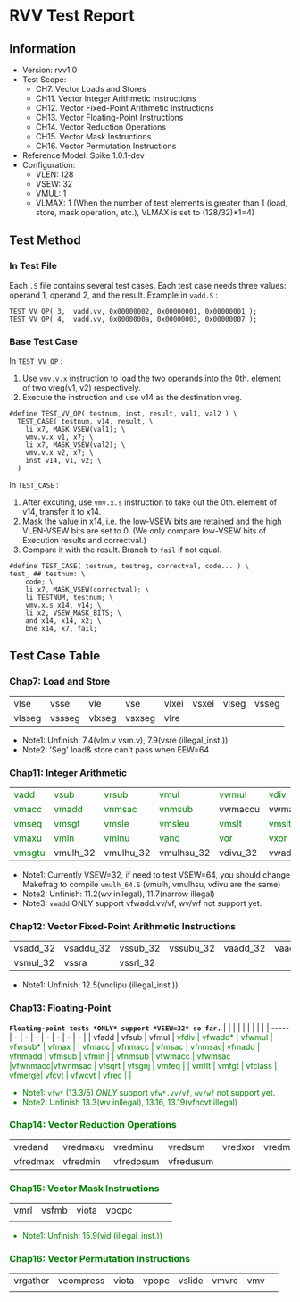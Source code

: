 # RVV Test Report
## Information
- Version: rvv1.0
- Test Scope:
    - CH7. Vector Loads and Stores
    - CH11. Vector Integer Arithmetic Instructions
    - CH12. Vector Fixed-Point Arithmetic Instructions
    - CH13. Vector Floating-Point Instructions
    - CH14. Vector Reduction Operations
    - CH15. Vector Mask Instructions
    - CH16. Vector Permutation Instructions
- Reference Model: Spike 1.0.1-dev
- Configuration:
    - VLEN: 128
    - VSEW: 32
    - VMUL: 1
    - VLMAX: 1 (When the number of test elements is greater than 1 (load, store, mask operation, etc.), VLMAX is set to (128/32)*1=4)

## Test Method
### In Test File
Each `.S` file contains several test cases. Each test case needs three values: operand 1, operand 2, and the result. Example in  `vadd.S` :
```
TEST_VV_OP( 3,  vadd.vv, 0x00000002, 0x00000001, 0x00000001 );
TEST_VV_OP( 4,  vadd.vv, 0x0000000a, 0x00000003, 0x00000007 );
```
### Base Test Case
In `TEST_VV_OP` :  
1. Use `vmv.v.x` instruction to load the two operands into the 0th. element of two vreg(v1, v2) respectively.  
2. Execute the instruction and use v14 as the destination vreg.  
```
#define TEST_VV_OP( testnum, inst, result, val1, val2 ) \
  TEST_CASE( testnum, v14, result, \
    li x7, MASK_VSEW(val1); \
    vmv.v.x v1, x7; \
    li x7, MASK_VSEW(val2); \
    vmv.v.x v2, x7; \
    inst v14, v1, v2; \
  )
```

In `TEST_CASE` :  
1. After excuting, use `vmv.x.s` instruction to take out the 0th. element of v14, transfer it to x14.
2. Mask the value in x14, i.e. the low-VSEW bits are retained and the high VLEN-VSEW bits are set to 0. (We only compare low-VSEW bits of Execution results and correctval.)
3. Compare it with the result. Branch to `fail` if not equal.

```
#define TEST_CASE( testnum, testreg, correctval, code... ) \
test_ ## testnum: \
    code; \
    li x7, MASK_VSEW(correctval); \
    li TESTNUM, testnum; \
    vmv.x.s x14, v14; \
    li x2, VSEW_MASK_BITS; \
    and x14, x14, x2; \
    bne x14, x7, fail;
```

## Test Case Table

### Chap7: Load and Store

|       |       |   |   |   |   |   |   |
| ----- | ----- | - | - | - | - | - | - |
| vlse | vsse | vle  | vse  | vlxei  | vsxei  | vlseg   | vsseg  |
|vlsseg|vssseg|vlxseg|vsxseg| vlre     |       |          |        | 

- Note1: Unfinish: 7.4(vlm.v vsm.v), 7.9(vsre (illegal_inst.))
- Note2: 'Seg' load& store can't pass when EEW=64

### Chap11: Integer Arithmetic

|                               |            |           |            |          |        |         |          |
| ----------------------------- | ---------- | --------- | ---------- | -------- | ------ | ------- | -------- |
| <font color="green"> vadd | <font color="green"> vsub | <font color="green"> vrsub     | <font color="green"> vmul       | <font color="green"> vwmul    | <font color="green"> vdiv   | <font color="green"> vrem    | <font color="green"> vremu    |
| <font color="green"> vmacc                         | <font color="green"> vmadd      | <font color="green"> vnmsac    | <font color="green"> vnmsub     | vwmaccu  | vwmacc | vwmaccu | vwmaccus |
| <font color="green"> vmseq                         | <font color="green"> vmsgt      | <font color="green"> vmsle     | <font color="green"> vmsleu     | <font color="green"> vmslt    | <font color="green"> vmsltu | <font color="green"> vmsne   | <font color="green"> vmax     |
| <font color="green"> vmaxu                         | <font color="green"> vmin       | <font color="green"> vminu     | <font color="green"> vand       | <font color="green"> vor      | <font color="green"> vxor   | <font color="green"> vsll    | <font color="green"> vext     |
| <font color="green"> vmsgtu                        | vmulh_32   | vmulhu_32 | vmulhsu_32 | vdivu_32 |  vwadd*      |  vadc    |   vmadc_32     |

- Note1: Currently VSEW=32, if need to test VSEW=64, you should change Makefrag to compile `vmulh_64.S` (vmulh, vmulhsu, vdivu are the same)
- Note2: Unfinish: 11.2(wv inllegal), 11.7(narrow illegal)
- Note3: `vwadd` ONLY support vfwadd.vv/vf, wv/wf not support yet.


### Chap12: Vector Fixed-Point Arithmetic Instructions

|       |       |   |   |   |   |   |   |
| ----- | ----- | - | - | - | - | - | - |
| vsadd_32 | vsaddu_32 | vssub_32  | vssubu_32  | vaadd_32  | vaaddu_32  | vasub_32   | vasubu_32  |
| vsmul_32 | vssra     | vssrl_32  |   |   |   |   |   |
- Note1: Unfinish: 12.5(vnclipu (illegal_inst.))

### Chap13: Floating-Point
**`Floating-point tests *ONLY* support *VSEW=32* so far.`**
|         |          |          |        |         |         |         |   |
| -----   | -        | -        | -      | -       | -       | -       | - |
| vfadd   |  vfsub   | vfmul    | <font color="green"> vfdiv | vfwadd* | vfwmul | vfwsub* | vfmax  |
| vfmacc  | vfnmacc  | vfmsac   | vfnmsac| vfmadd  | vfnmadd | vfmsub  | vfmin  |
| vfnmsub | vfwmacc  | vfwmsac  |vfwnmacc|vfwnmsac | vfsqrt  | vfsgnj  | vmfeq  |
| vmflt   | vmfgt    | vfclass  | vfmerge| vfcvt   | vfwcvt   | vfrec     |        |
- Note1: `vfw*` (13.3/5) *ONLY* support `vfw*.vv/vf`, `wv/wf` not support yet.
- Note2: Unfinish 13.3(wv inllegal), 13.16, 13.19(vfncvt illegal)

### Chap14: Vector Reduction Operations

|         |          |          |         |         |   |   |   |
| ------- | -------- | -------- | ------- | ------- | - | - | - |
| vredand | vredmaxu | vredminu | vredsum | vredxor | vredmax | vredmin | vredor |
| vfredmax | vfredmin | vfredosum | vfredusum |         |   |   |   |

### Chap15: Vector Mask Instructions

|       |       |   |   |   |   |   |   |
| ----- | ----- | - | - | - | - | - | - |
| vmrl | vsfmb | viota| vpopc |   |   |   |   |
|      |       |      |   |   |   |   |   |
- Note1: Unfinish: 15.9(vid (illegal_inst.))

### Chap16: Vector Permutation Instructions

|       |       |   |   |   |   |   |   |
| ----- | ----- | - | - | - | - | - | - |
| vrgather | vcompress | viota| vpopc | vslide | vmvre|vmv|   |
|          |           |      |       |        |      |   |   |